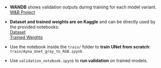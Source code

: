 - **WANDB** shows validation outputs during training for each model variant.  
  [W&B Project](https://wandb.ai/snehanshumukh-na/polygon-colorization)

- **Dataset and trained weights are on Kaggle** and can be directly used by the provided notebooks:  
  [Dataset](https://www.kaggle.com/datasets/mldtype/ayna-unet-dataset)  
  [Trained Weights](https://www.kaggle.com/datasets/mldtype/c-unet-weights-ayna)

- Use the notebook inside the `train/` folder to **train UNet from scratch**:  
  `train/Ayna_Unet_gray_to_RGB.ipynb`
- Use `validation_notebook.ipynb` to **run validation** on trained models.

